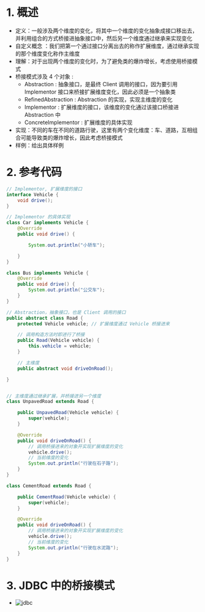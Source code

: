 


# 1. 概述

- 定义：一般涉及两个维度的变化，将其中一个维度的变化抽象成接口移出去，并利用组合的方式桥接进抽象接口中，然后另一个维度通过继承来实现变化
- 自定义概念 ：我们把第一个通过接口分离出去的称作扩展维度，通过继承实现的那个维度变化称作主维度
- 理解：对于出现两个维度的变化时，为了避免类的爆炸增长，考虑使用桥接模式
- 桥接模式涉及 4 个对象 :
    - Abstraction : 抽象接口，是最终 Client 调用的接口，因为要引用 Implementor 接口来桥接扩展维度变化，因此必须是一个抽象类
    - RefinedAbstraction : Abstraction 的实现，实现主维度的变化
    - Implementor : 扩展维度的接口，该维度的变化通过该接口桥接进 Abstraction 中
    - ConcreteImplementor : 扩展维度的具体实现
- 实现：不同的车在不同的道路行驶，这里有两个变化维度：车、道路，互相组合可能导致类的爆炸增长，因此考虑桥接模式
- 样例：给出具体样例


# 2. 参考代码


```java
// Implementor, 扩展维度的接口
interface Vehicle {
    void drive();
}

// Implementor 的具体实现
class Car implements Vehicle {
    @Override
    public void drive() {

        System.out.println("小轿车");

    }
}

class Bus implements Vehicle {
    @Override
    public void drive() {
        System.out.println("公交车");
    }
}

// Abstraction，抽象接口，也是 Client 调用的接口
public abstract class Road {
    protected Vehicle vehicle; // 扩展维度通过 Vehicle 桥接进来

    // 调用构造方法时即进行了桥接
    public Road(Vehicle vehicle) {
        this.vehicle = vehicle;
    }

    // 主维度
    public abstract void driveOnRoad();

}


// 主维度通过继承扩展，并桥接进另一个维度
class UnpavedRoad extends Road {

    public UnpavedRoad(Vehicle vehicle) {
        super(vehicle);
    }

    @Override
    public void driveOnRoad() {
        // 调用桥接进来的对象开实现扩展维度的变化
        vehicle.drive();
        // 当前维度的变化
        System.out.println("行驶在石子路");
    }
}

class CementRoad extends Road {

    public CementRoad(Vehicle vehicle) {
        super(vehicle);
    }

    @Override
    public void driveOnRoad() {
        // 调用桥接进来的对象开实现扩展维度的变化
        vehicle.drive();
        // 当前维度的变化
        System.out.println("行驶在水泥路");
    }
}
```

# 3. JDBC 中的桥接模式


- ![jdbc](https://images0.cnblogs.com/blog/657084/201409/172246487688336.png)